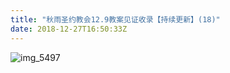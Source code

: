 ```yaml
---
title: "秋雨圣约教会12.9教案见证收录【持续更新】(18)"
date: 2018-12-27T16:50:33Z
---
```



![img_5497](https://user-images.githubusercontent.com/37917810/50487785-368e1800-09c5-11e9-9612-0f1aa690c6de.JPG)
